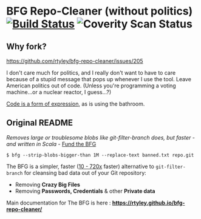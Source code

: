 BFG Repo-Cleaner (without politics) [![Build Status](https://travis-ci.org/rtyley/bfg-repo-cleaner.svg?branch=master)](https://travis-ci.org/rtyley/bfg-repo-cleaner) ![Coverity Scan Status](https://scan.coverity.com/projects/20653/badge.svg)
================

## Why fork?

https://github.com/rtyley/bfg-repo-cleaner/issues/205

I don't care much for politics, and I really don't want to have to care because
of a stupid message that pops up whenever I use the tool. Leave American politics
out of code. (Unless you're programming a voting machine...or a nuclear reactor,
I guess...?)

[Code is a form of expression](https://github.com/rtyley/bfg-repo-cleaner/issues/205#issuecomment-285049770),
as is using the bathroom.

## Original README

_Removes large or troublesome blobs like git-filter-branch does, but faster - and written in Scala_ - [Fund the BFG](https://j.mp/fund-bfg)

```
$ bfg --strip-blobs-bigger-than 1M --replace-text banned.txt repo.git
```

The BFG is a simpler, faster ([10 - 720x](https://docs.google.com/spreadsheet/ccc?key=0AsR1d5Zpes8HdER3VGU1a3dOcmVHMmtzT2dsS2xNenc) faster)
alternative to `git-filter-branch` for cleansing bad data out of your Git repository:

* Removing **Crazy Big Files**
* Removing **Passwords, Credentials** & other **Private data**

Main documentation for The BFG is here : **https://rtyley.github.io/bfg-repo-cleaner/**
